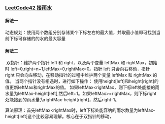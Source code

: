 ### [LeetCode42 接雨水](https://leetcode.cn/problems/trapping-rain-water/description/?envType=study-plan-v2&envId=top-100-liked)

#### 解法一

​	动态规划：使用两个数组分别存储某个下标左右的最大值，并取最小值即可找到当前下标可存储的的水的最大容量

#### 解法二

​	双指针：维护两个指针 left 和 right，以及两个变量 leftMax 和 rightMax，初始时 left=0,right=n−1,leftMax=0,rightMax=0。指针 left 只会向右移动，指针 right 只会向左移动，在移动指针的过程中维护两个变量 leftMax 和 rightMax 的值。
当两个指针没有相遇时，进行如下操作：
​	使用height[left]和height[right]的值更新leftMax和rightMax的值。
​	如果leftMax<rightMax，则下标left处能接的雨水量为leftMax-height[left],然后left+1。
​	如果leftMax>=rightMax，则下标right处能接到的雨水量为rightMax-height[right]，然后right-1。

算法原理：首先leftMax<rightMax时，left下标处能容纳的雨水数量为leftMax-height[left]这个比较容易理解。核心在于双指针的移动，